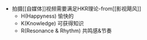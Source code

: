 - 拍摄[[自媒体]]视频需要满足HKR理论-from[[影视飓风]]
    - H(Happyness) 愉快的
    - K(Knowledge) 可获得知识
    - R(Resonance & Rhythm) 共鸣感&节奏
